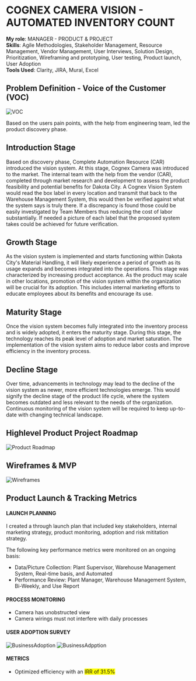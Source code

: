 # COGNEX CAMERA VISION - AUTOMATED INVENTORY COUNT

**My role**: MANAGER - PRODUCT & PROJECT \
**Skills**: Agile Methodologies, Stakeholder Management, Resource Management, Vendor Management, User Interviews, Solution Design, Prioritization, Wireframing and prototyping, User testing, Product launch, User Adoption \
**Tools Used**: Clarity, JIRA, Mural, Excel

## Problem Definition - Voice of the Customer (VOC)
![VOC](assets/CognexVOC.png)

Based on the users pain points, with the help from engineering team, led the product discovery phase.

## Introduction Stage
Based on discovery phase, Complete Automation Resource (CAR) introduced the vision system. At this stage, Cognex Camera was introduced to the market.
The internal team with the help from the vendor (CAR), completed through market research and development to assess the product feasibility and potential
benefits for Dakota City. A Cognex Vision System would read the box label in every location and transmit that back to the Warehouse Management System, this would then be verified against what the system says is truly there. 
If a discrepancy is found those could be easily investigated by Team Members thus reducing the cost of labor substantially. If needed a picture of each label that the proposed system takes could be achieved for future verification. 

## Growth Stage
As the vision system is implemented and starts functioning within Dakota City's Material Handling, it will likely experience a period of growth as its usage expands and becomes integrated into the operations. 
This stage was characterized by increasing product acceptance. As the product may scale in other locations, promotion of the vision system within the organization will be crucial for its adoption. This includes internal marketing efforts to educate employees about its benefits and encourage its use.

## Maturity Stage
Once the vision system becomes fully integrated into the inventory process and is widely adopted, it enters the maturity stage. During this stage, the technology reaches its peak level of adoption and market saturation. The implementation of the vision system aims to reduce labor costs and improve efficiency in the inventory process. 

## Decline Stage
Over time, advancements in technology may lead to the decline of the vision system as newer, more efficient technologies 
emerge. This would signify the decline stage of the product life cycle, where the system becomes outdated and less relevant to the
needs of the organization. <br />
Continuous monitoring of the vision system will be required to keep up-to-date with 
changing technical landscape.

## Highlevel Product Project Roadmap
![Product Roadmap](assets/CognexHighLevelProductRoadmap.png)

## Wireframes & MVP
![Wireframes](assets/CognexWireframes.png)

## Product Launch & Tracking Metrics
#### LAUNCH PLANNING <br />
I created a through launch plan that included key stakeholders, internal marketing strategy, product monitoring, adoption and risk mititation strategy. 

The following key performance metrics were monitored on an ongoing basis: <br />
* Data/Picture Collection:  Plant Supervisor, Warehouse Management System, Real-time basis, and Automated
* Performance Review: Plant Manager, Warehouse Management System, Bi-Weekly, and Use Report

#### PROCESS MONITORING <br />
* Camera has unobstructed view
* Camera wirings must not interfere with daily processes

#### USER ADOPTION SURVEY <br />
![BusinessAdoption](assets/BusinessAdoption1.png)
![BusinessAdpption](assets/BusinessAdoption2.png)

#### METRICS
* Optimized efficiency with an <span style="background-color: yellow;">IRR of 31.5%</span>











 
